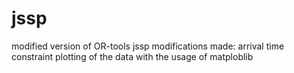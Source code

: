 # jssp
modified version of OR-tools jssp 
modifications made:
arrival time constraint
plotting of the data with the usage of matploblib
